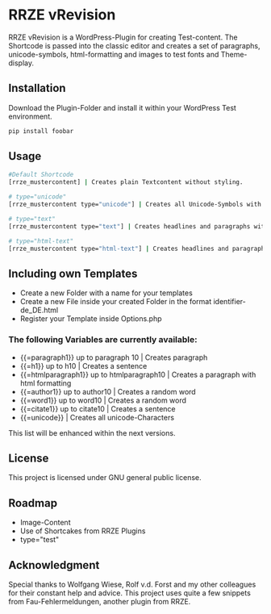 # RRZE vRevision

RRZE vRevision is a WordPress-Plugin for creating Test-content. The Shortcode is passed into the classic editor and creates a set of paragraphs, unicode-symbols, html-formatting and images to test fonts and Theme-display.

## Installation

Download the Plugin-Folder and install it within your WordPress Test environment.

```bash
pip install foobar
```

## Usage

```bash
#Default Shortcode
[rrze_mustercontent] | Creates plain Textcontent without styling.

# type="unicode" 
[rrze_mustercontent type="unicode"] | Creates all Unicode-Symbols with according id in the following format: Glyph [id] | Glyph [id2] | ...

# type="text"
[rrze_mustercontent type="text"] | Creates headlines and paragraphs without html-formatting.

# type="html-text"
[rrze_mustercontent type="html-text"] | Creates headlines and paragraphs with common html-formatting. Including underlined text, bolt text, etc...
```

## Including own Templates

* Create a new Folder with a name for your templates
* Create a new File inside your created Folder in the format identifier-de_DE.html
* Register your Template inside Options.php

### The following Variables are currently available:
* {{=paragraph1}} up to paragraph 10 | Creates paragraph
* {{=h1}} up to h10 | Creates a sentence
* {{=htmlparagraph1}} up to htmlparagraph10 | Creates a paragraph with html formatting
* {{=author1}} up to author10 | Creates a random word
* {{=word1}} up to word10 | Creates a random word
* {{=citate1}} up to citate10 | Creates a sentence
* {{=unicode}} | Creates all unicode-Characters

This list will be enhanced within the next versions.

## License
This project is licensed under GNU general public license.

## Roadmap
- Image-Content
- Use of Shortcakes from RRZE Plugins
- type="test"

## Acknowledgment
Special thanks to Wolfgang Wiese, Rolf v.d. Forst and my other colleagues for their constant help and advice.
This project uses quite a few snippets from Fau-Fehlermeldungen, another plugin from RRZE. 